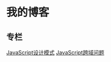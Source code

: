 # 我的博客

## 专栏
[JavaScript设计模式](https://github.com/xwwei/blog/blob/main/design-pattern/README.md)
[JavaScript跨域问题](https://github.com/xwwei/blog/blob/main/cross-domain/README.md)
